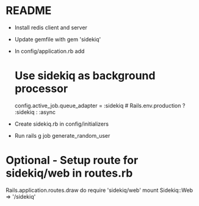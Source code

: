 # README

- Install redis client and server

- Update gemfile with gem 'sidekiq'

- In config/application.rb add
    # Use sidekiq as background processor
    config.active_job.queue_adapter =  :sidekiq  # Rails.env.production ? :sidekiq  : :async  

- Create sidekiq.rb in config/initializers
- Run rails g job generate_random_user

# Optional  - Setup route for sidekiq/web in routes.rb

Rails.application.routes.draw do
  require 'sidekiq/web'
  mount Sidekiq::Web => '/sidekiq'


